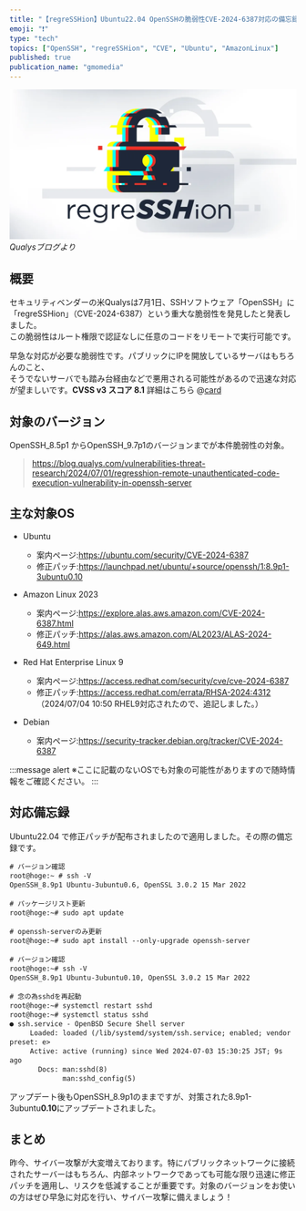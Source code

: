 ```yaml
---
title: "【regreSSHion】Ubuntu22.04 OpenSSHの脆弱性CVE-2024-6387対応の備忘録"
emoji: "❗️"
type: "tech"
topics: ["OpenSSH", "regreSSHion", "CVE", "Ubuntu", "AmazonLinux"]
published: true
publication_name: "gmomedia"
---
```


![](/images/866a68de1f2398/Q-regreSSHion-1200x628-1.webp)
*Qualysブログより*
## 概要
セキュリティベンダーの米Qualysは7月1日、SSHソフトウェア「OpenSSH」に「regreSSHion」（CVE-2024-6387）という重大な脆弱性を発見したと発表しました。  
この脆弱性はルート権限で認証なしに任意のコードをリモートで実行可能です。  

早急な対応が必要な脆弱性です。パブリックにIPを開放しているサーバはもちろんのこと、  
そうでないサーバでも踏み台経由などで悪用される可能性があるので迅速な対応が望ましいです。**CVSS v3 スコア 8.1**
詳細はこちら
@[card](https://blog.qualys.com/vulnerabilities-threat-research/2024/07/01/regresshion-remote-unauthenticated-code-execution-vulnerability-in-openssh-server)




## 対象のバージョン
OpenSSH_8.5p1 からOpenSSH_9.7p1のバージョンまでが本件脆弱性の対象。

> https://blog.qualys.com/vulnerabilities-threat-research/2024/07/01/regresshion-remote-unauthenticated-code-execution-vulnerability-in-openssh-server

## 主な対象OS
- Ubuntu
  - 案内ページ:https://ubuntu.com/security/CVE-2024-6387
  - 修正パッチ:https://launchpad.net/ubuntu/+source/openssh/1:8.9p1-3ubuntu0.10

- Amazon Linux 2023
  - 案内ページ:https://explore.alas.aws.amazon.com/CVE-2024-6387.html
  - 修正パッチ:https://alas.aws.amazon.com/AL2023/ALAS-2024-649.html

- Red Hat Enterprise Linux 9
  - 案内ページ:https://access.redhat.com/security/cve/cve-2024-6387
  - 修正パッチ:https://access.redhat.com/errata/RHSA-2024:4312  
  （2024/07/04 10:50 RHEL9対応されたので、追記しました。）

- Debian
  - 案内ページ:https://security-tracker.debian.org/tracker/CVE-2024-6387

:::message  alert
※ここに記載のないOSでも対象の可能性がありますので随時情報をご確認ください。
:::

## 対応備忘録

Ubuntu22.04 で修正パッチが配布されましたので適用しました。その際の備忘録です。

```
# バージョン確認
root@hoge:~ # ssh -V
OpenSSH_8.9p1 Ubuntu-3ubuntu0.6, OpenSSL 3.0.2 15 Mar 2022

# パッケージリスト更新
root@hoge:~# sudo apt update

# openssh-serverのみ更新
root@hoge:~# sudo apt install --only-upgrade openssh-server

# バージョン確認
root@hoge:~# ssh -V
OpenSSH_8.9p1 Ubuntu-3ubuntu0.10, OpenSSL 3.0.2 15 Mar 2022

# 念の為sshdを再起動
root@hoge:~# systemctl restart sshd
root@hoge:~# systemctl status sshd
● ssh.service - OpenBSD Secure Shell server
     Loaded: loaded (/lib/systemd/system/ssh.service; enabled; vendor preset: e>
     Active: active (running) since Wed 2024-07-03 15:30:25 JST; 9s ago
       Docs: man:sshd(8)
             man:sshd_config(5)

```
アップデート後もOpenSSH_8.9p1のままですが、対策された8.9p1-3ubuntu**0.10**にアップデートされました。

## まとめ
昨今、サイバー攻撃が大変増えております。特にパブリックネットワークに接続されたサーバーはもちろん、内部ネットワークであっても可能な限り迅速に修正パッチを適用し、リスクを低減することが重要です。対象のバージョンをお使いの方はぜひ早急に対応を行い、サイバー攻撃に備えましょう！